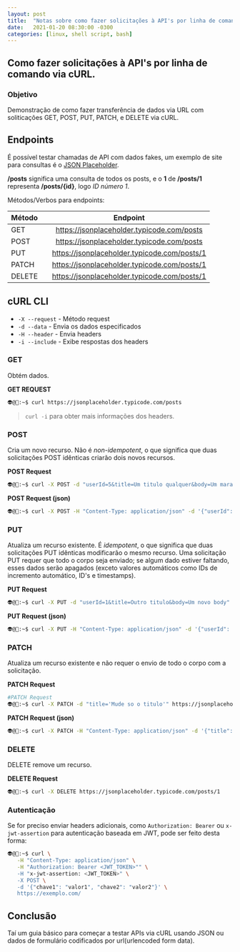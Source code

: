 ```yaml
---
layout: post
title:  "Notas sobre como fazer solicitações à API's por linha de comando via cURL"
date:   2021-01-20 08:30:00 -0300
categories: [linux, shell script, bash]
---
```


## Como fazer solicitações à API's por linha de comando via cURL.

### Objetivo
Demonstração de como fazer transferência de dados via URL com soliticações GET, POST, PUT, PATCH, e DELETE via cURL.

## Endpoints
É possível testar chamadas de API com dados fakes, um exemplo de site para consultas é o [JSON Placeholder](https://jsonplaceholder.typicode.com/).

**/posts** significa uma consulta de todos os posts, e o **1** de **/posts/1** representa **/posts/{id}**, logo *ID número 1*.

Métodos/Verbos para endpoints:

|Método || Endpoint                                       |
|:------|-|:---------------------------------------------:|
|GET    || <https://jsonplaceholder.typicode.com/posts>   |
|POST   || <https://jsonplaceholder.typicode.com/posts>   |
|PUT    || <https://jsonplaceholder.typicode.com/posts/1> |
|PATCH  || <https://jsonplaceholder.typicode.com/posts/1> |
|DELETE || <https://jsonplaceholder.typicode.com/posts/1> |


## cURL CLI

- `-X --request` - Método request
- `-d --data` - Envia os dados especificados
- `-H --header` - Envia headers
- `-i --include` - Exibe respostas dos headers

### GET
Obtém dados.

**GET REQUEST**
```bash
👽@🐧:~$ curl https://jsonplaceholder.typicode.com/posts
```
> `curl -i` para obter mais informações dos headers.

### POST
Cria um novo recurso. Não é *non-idempotent*, o que significa que duas solicitações POST idênticas criarão dois novos recursos. 

**POST Request**
```bash
👽@🐧:~$ curl -X POST -d "userId=5&title=Um titulo qualquer&body=Um maravilhoso guia diga-se de passagem." https://jsonplaceholder.typicode.com/posts
```

**POST Request (json)**
```bash
👽@🐧:~$ curl -X POST -H "Content-Type: application/json" -d '{"userId": 5, "title": "Um titulo qualquer", "body": "Um maravilhoso guia diga-se de passagem."}' https://jsonplaceholder.typicode.com/posts
```

### PUT
Atualiza um recurso existente. É *idempotent*, o que significa que duas solicitações PUT idênticas modificarão o mesmo recurso. 
Uma solicitação PUT requer que todo o corpo seja enviado; se algum dado estiver faltando, esses dados serão apagados (exceto valores automáticos como IDs de incremento automático, ID's e timestamps). 

**PUT Request**
```bash
👽@🐧:~$ curl -X PUT -d "userId=1&title=Outro titulo&body=Um novo body" https://jsonplaceholder.typicode.com/posts/1
```

**PUT Request (json)**
```bash
👽@🐧:~$ curl -X PUT -H "Content-Type: application/json" -d '{"userId": 1, "title": "Outro titulo", "body": "Um novo body"}' https://jsonplaceholder.typicode.com/posts/1
```

### PATCH
Atualiza um recurso existente e não requer o envio de todo o corpo com a solicitação. 

**PATCH Request**
```bash
#PATCH Request
👽@🐧:~$ curl -X PATCH -d "title='Mude so o titulo'" https://jsonplaceholder.typicode.com/posts/1
```

**PATCH Request (json)**
```bash
👽@🐧:~$ curl -X PATCH -H "Content-Type: application/json" -d '{"title": "Mude so o titulo"}' https://jsonplaceholder.typicode.com/posts/1
```

### DELETE
DELETE remove um recurso.

**DELETE Request**
```bash
👽@🐧:~$ curl -X DELETE https://jsonplaceholder.typicode.com/posts/1
```

### Autenticação
Se for preciso enviar headers adicionais, como `Authorization: Bearer` ou `x-jwt-assertion` para autenticação baseada em JWT, pode ser feito desta forma:

```bash
👽@🐧:~$ curl \
   -H "Content-Type: application/json" \
   -H "Authorization: Bearer <JWT_TOKEN>"" \
   -H "x-jwt-assertion: <JWT_TOKEN>" \
   -X POST \
   -d '{"chave1": "valor1", "chave2": "valor2"}' \
   https://exemplo.com/
```

## Conclusão
Taí um guia básico para começar a testar APIs via cURL usando JSON ou dados de formulário codificados por url(urlencoded form data).
